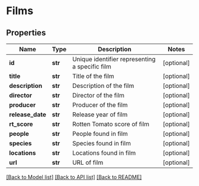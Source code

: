 # Films

## Properties
Name | Type | Description | Notes
------------ | ------------- | ------------- | -------------
**id** | **str** | Unique identifier representing a specific film | [optional] 
**title** | **str** | Title of the film | [optional] 
**description** | **str** | Description of the film | [optional] 
**director** | **str** | Director of the film | [optional] 
**producer** | **str** | Producer of the film | [optional] 
**release_date** | **str** | Release year of film | [optional] 
**rt_score** | **str** | Rotten Tomato score of film | [optional] 
**people** | **str** | People found in film | [optional] 
**species** | **str** | Species found in film | [optional] 
**locations** | **str** | Locations found in film | [optional] 
**url** | **str** | URL of film | [optional] 

[[Back to Model list]](../README.md#documentation-for-models) [[Back to API list]](../README.md#documentation-for-api-endpoints) [[Back to README]](../README.md)


